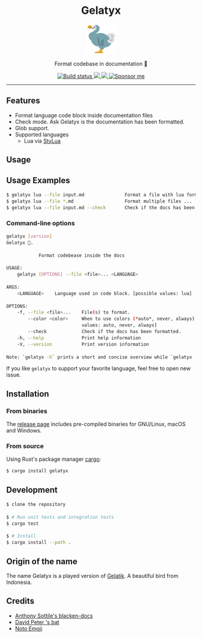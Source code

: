 <div align="center">
  <h1>Gelatyx</h1>

  <img src='docs/bird.svg' width=80px />

  Format codebase in documentation 🦤

  <a href="https://github.com/azzamsa/gelatyx/workflows/ci.yml">
    <img src="https://github.com/azzamsa/gelatyx/workflows/ci/badge.svg" alt="Build status" />
  </a>

  <a href="https://crates.io/crates/gelatyx">
    <img src="https://img.shields.io/crates/v/gelatyx.svg">
  </a>

  <a href=" https://docs.rs/gelatyx/">
    <img src="https://docs.rs/gelatyx/badge.svg">
  </a>

  <a href="https://azzamsa.com/support/">
    <img alt="Sponsor me" src="https://img.shields.io/badge/Sponsor%20Me-%F0%9F%92%96-ff69b4">
  </a>

</div>

---

## Features

- Format language code block inside documentation files
- Check mode. Ask Gelatyx is the documentation has been formatted.
- Glob support.
- Supported languages
  - Lua via [StyLua](https://github.com/JohnnyMorganz/StyLua)

## Usage

## Usage Examples

``` bash
$ gelatyx lua --file input.md               Format a file with lua formatter
$ gelatyx lua --file *.md                   Format multiple files ...
$ gelatyx lua --file input.md --check       Check if the docs has been formatted.
```

### Command-line options

``` bash
gelatyx [version] 
Gelatyx 🦤.

            Format codebease inside the docs

USAGE:
    gelatyx [OPTIONS] --file <file>... <LANGUAGE>

ARGS:
    <LANGUAGE>    Language used in code block. [possible values: lua]

OPTIONS:
    -f, --file <file>...    File(s) to format.
        --color <color>     When to use colors (*auto*, never, always). [default: auto] [possible
                            values: auto, never, always]
        --check             Check if the docs has been formatted.
    -h, --help              Print help information
    -V, --version           Print version information

Note: `gelatyx -h` prints a short and concise overview while `gelatyx --help` gives all details.
```


If you like `gelatyx` to support your favorite language, feel free to open new issue.

## Installation

### From binaries

The [release page](https://github.com/azzamsa/gelatyx/releases) includes
pre-compiled binaries for GNU/Linux, macOS and Windows.

### From source

Using Rust's package manager [cargo](https://github.com/rust-lang/cargo):

``` bash
$ cargo install gelatyx
```


## Development

``` bash
$ clone the repository 

$ # Run unit tests and integration tests
$ cargo test

$ # Install
$ cargo install --path .
```

## Origin of the name

The name Gelatyx is a played version of [Gelatik](https://id.wikipedia.org/wiki/Gelatik). A beautiful bird from Indonesia.

## Credits

- [Anthony Sottile's blacken-docs](https://github.com/asottile/blacken-docs) 
- [David Peter 's bat](https://github.com/sharkdp/bat) 
- [Noto Emoji](https://github.com/googlefonts/noto-emoji) 
